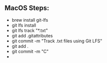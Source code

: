 ## MacOS Steps:

- brew install git-lfs
- git lfs install
- git lfs track "*.txt"
- git add .gitattributes
- git commit -m "Track .txt files using Git LFS"
- git add .
- git commit -m "C"
- 